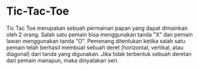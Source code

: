 # Tic-Tac-Toe
Tic Tac Toe merupakan sebuah permainan papan yang dapat dimainkan oleh 2 orang. Salah satu pemain bisa menggunakan tanda "X" dan pemain lawan menggunakan tanda "O". Pemenang ditentukan ketika salah satu pemain telah berhasil membuat sebuah deret (horizontal, vertikal, atau diagonal) dari tanda yang digunakan. Jika tidak terbentuk sebuah deretan dari pemain manapun, maka dinyatakan seri.
